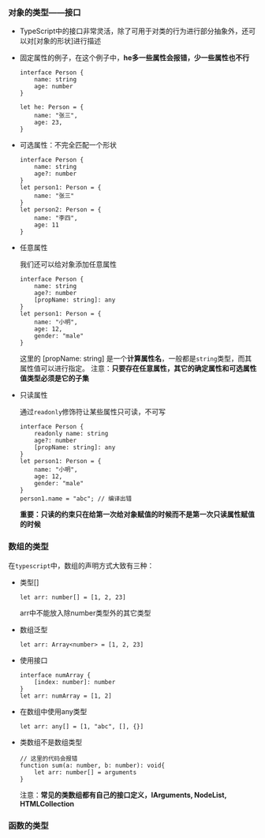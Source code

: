 
### 对象的类型——接口

- TypeScript中的接口非常灵活，除了可用于对类的行为进行部分抽象外，还可以对[对象的形状]进行描述
- 固定属性的例子，在这个例子中，**he多一些属性会报错，少一些属性也不行**

    ```
    interface Person {
        name: string
        age: number
    }

    let he: Person = {
        name: "张三",
        age: 23,
    }
    ```
- 可选属性：不完全匹配一个形状
    ```
    interface Person {
        name: string
        age?: number
    }
    let person1: Person = {
        name: "张三"
    }
    let person2: Person = {
        name: "李四",
        age: 11
    }
    ```
- 任意属性

    我们还可以给对象添加任意属性
    ```
    interface Person {
        name: string
        age?: number
        [propName: string]: any
    }
    let person1: Person = {
        name: "小明",
        age: 12,
        gender: "male"
    }
    ```
    这里的 \[propName: string\] 是一个**计算属性名**，一般都是`string`类型，而其属性值可以进行指定。
    注意：**只要存在任意属性，其它的确定属性和可选属性值类型必须是它的子集**
- 只读属性

    通过`readonly`修饰符让某些属性只可读，不可写
    ```
    interface Person {
        readonly name: string
        age?: number
        [propName: string]: any
    }
    let person1: Person = {
        name: "小明",
        age: 12,
        gender: "male"
    }
    person1.name = "abc"; // 编译出错
    ```
    **重要：只读的约束只在给第一次给对象赋值的时候而不是第一次只读属性赋值的时候**

### 数组的类型

在`typescript`中，数组的声明方式大致有三种：

- 类型[]
    ```
    let arr: number[] = [1, 2, 23]
    ```
    arr中不能放入除number类型外的其它类型
    
- 数组泛型
    ```
    let arr: Array<number> = [1, 2, 23]
    ```
    
- 使用接口
    ```
    interface numArray {
        [index: number]: number
    }
    let arr: numArray = [1, 2]
    ``` 

- 在数组中使用any类型
    ```
    let arr: any[] = [1, "abc", [], {}]
    ```

- 类数组不是数组类型 
    ```
    // 这里的代码会报错
    function sum(a: number, b: number): void{
        let arr: number[] = arguments
    }
    ```
    注意：**常见的类数组都有自己的接口定义，IArguments, NodeList, HTMLCollection**
    
    
    
    


### 函数的类型